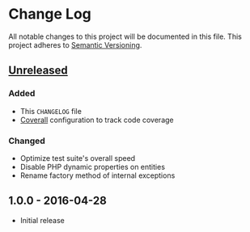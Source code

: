 # Change Log

All notable changes to this project will be documented in this file. This project adheres to [Semantic Versioning](http://semver.org/).

## [Unreleased](https://github.com/mickaelvieira/CollectionJson/compare/1.0.0...1.1.0)

### Added
- This ```CHANGELOG``` file
- [Coverall](http://coveralls.io/) configuration to track code coverage 

### Changed
- Optimize test suite's overall speed
- Disable PHP dynamic properties on entities
- Rename factory method of internal exceptions

## 1.0.0 - 2016-04-28

- Initial release
